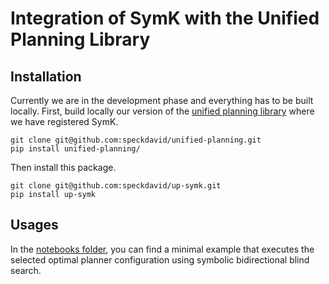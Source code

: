 # Integration of SymK with the Unified Planning Library

## Installation
Currently we are in the development phase and everything has to be built locally. First, build locally our version of the  [unified planning library](https://github.com/speckdavid/unified-planning) where we have registered SymK.

```
git clone git@github.com:speckdavid/unified-planning.git
pip install unified-planning/
```

Then install this package.

```
git clone git@github.com:speckdavid/up-symk.git
pip install up-symk
```

## Usages
In the [notebooks folder](notebooks/), you can find a minimal example that executes the selected optimal planner configuration using symbolic bidirectional blind search.